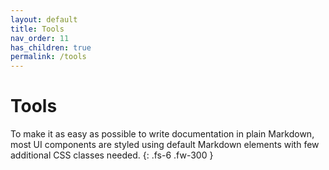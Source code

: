 ```yaml
---
layout: default
title: Tools
nav_order: 11
has_children: true
permalink: /tools
---
```


# Tools

To make it as easy as possible to write documentation in plain Markdown, most UI components are styled using default Markdown elements with few additional CSS classes needed.
{: .fs-6 .fw-300 }
